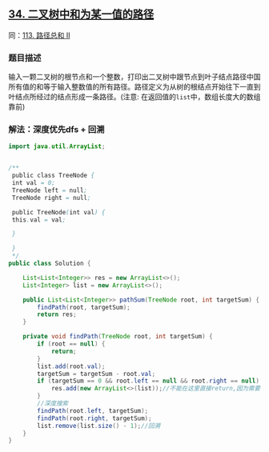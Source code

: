 ## [34. 二叉树中和为某一值的路径](https://leetcode.cn/problems/er-cha-shu-zhong-he-wei-mou-yi-zhi-de-lu-jing-lcof/)
同：[113. 路径总和 II](https://leetcode.cn/problems/path-sum-ii/description/)

### 题目描述

输入一颗二叉树的根节点和一个整数，打印出二叉树中跟节点到叶子结点路径中国所有值的和等于输入整数值的所有路径。路径定义为从树的根结点开始往下一直到叶结点所经过的结点形成一条路径。(注意: 在返回值的`list`中，数组长度大的数组靠前)

### 解法：深度优先dfs + 回溯

```java
import java.util.ArrayList;


/**
 public class TreeNode {
 int val = 0;
 TreeNode left = null;
 TreeNode right = null;

 public TreeNode(int val) {
 this.val = val;

 }

 }
 */
public class Solution {

    List<List<Integer>> res = new ArrayList<>();
    List<Integer> list = new ArrayList<>();

    public List<List<Integer>> pathSum(TreeNode root, int targetSum) {
        findPath(root, targetSum);
        return res;
    }

    private void findPath(TreeNode root, int targetSum) {
        if (root == null) {
            return;
        }
        list.add(root.val);
        targetSum = targetSum - root.val;
        if (targetSum == 0 && root.left == null && root.right == null) {//必须从根节点到叶节点
            res.add(new ArrayList<>(list));//不能在这里直接return,因为需要回溯，不然会重复
        }
        //深度搜索
        findPath(root.left, targetSum);
        findPath(root.right, targetSum);
        list.remove(list.size() - 1);//回溯
    }
}
```